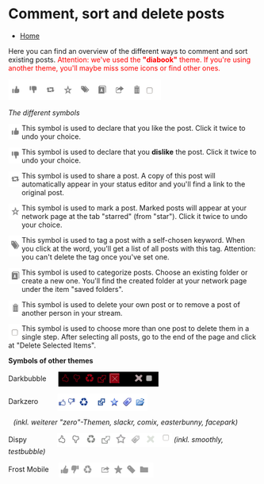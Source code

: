 Comment, sort and delete posts
==============

* [Home](help)

Here you can find an overview of the different ways to comment and sort existing posts. <span style="color: red;">Attention: we've used the <b>"diabook"</b> theme. If you're using another theme, you'll maybe miss some icons or find other ones.</span>

<img src="doc/img/diabook.png" width="308" height="42" alt="diabook" >

<i>The different symbols</i>

<img src="doc/img/post_thumbs_up.png" width="27" height="32" alt="post_thumbs_up.png" align="left" style="padding-bottom: 10px;"> This symbol is used to declare that you like the post. Click it twice to undo your choice.<p style="clear:both;"></p>

<img src="doc/img/post_thumbs_down.png" width="27" height="32" alt="post_thumbs_down.png" align="left" style="padding-bottom: 10px;"> This symbol is used to declare that you <b>dislike</b> the post. Click it twice to undo your choice.
<p style="clear:both;"></p>

<img src="doc/img/post_share.png" width="27" height="32" alt="post_share.png" align="left" style="padding-bottom: 10px;"> This symbol is used to share a post. A copy of this post will automatically appear in your status editor and you'll find a link to the original post.
<p style="clear:both;"></p>

<img src="doc/img/post_mark.png" width="27" height="32" alt="post_mark.png" align="left" style="padding-bottom: 10px;"> This symbol is used to mark a post. Marked posts will appear at your network page at the tab "starred" (from "star"). Click it twice to undo your choice.
<p style="clear:both;"></p>

<img src="doc/img/post_tag.png" width="27" height="41" alt="post_tag.png" align="left" style="padding-bottom: 10px;"> This symbol is used to tag a post with a self-chosen keyword. When you click at the word, you'll get a list of all posts with this tag. Attention: you can't delete the tag once you've set one.
<p style="clear:both;"></p>

<img src="doc/img/post_categorize.png" width="27" height="32" alt="post_categorize.png" align="left" style="padding-bottom: 20px;"> This symbol is used to categorize posts. Choose an existing folder or create a new one. You'll find the created folder at your network page under the item "saved folders".
<p style="clear:both;"></p>

<img src="doc/img/post_delete.png" width="27" height="32" alt="post_delete.png" align="left"> This symbol is used to delete your own post or to remove a post of another person in your stream. 
<P style="clear: both;"></p>

<img src="doc/img/post_choose.png" width="27" height="32" alt="post_choose.png" align="left"> This symbol is used to choose more than one post to delete them in a single step. After selecting all posts, go to the end of the page and click at "Delete Selected Items".<P style="clear: both;"></p>

**Symbols of other themes**

Darkbubble  <img src="doc/img/darkbubble.png" alt="darkbubble.png" style="padding-left: 20px; vertical-align:middle;">

Darkzero  <img src="doc/img/darkzero.png" alt="darkzero.png" style="padding-left: 35px; vertical-align:middle;">

<span style="padding-left: 10px; font-style:italic;">(inkl. weiterer "zero"-Themen, slackr, comix, easterbunny, facepark)</span>

Dispy  <img src="doc/img/dispy.png" alt="dispy.png" style="padding-left: 57px; vertical-align:middle;"> <i>(inkl. smoothly, testbubble)</i>

Frost Mobile  <img src="doc/img/frost.png" alt="frost.png" style="padding-left: 16px; vertical-align:middle;">
